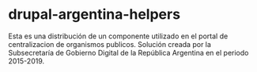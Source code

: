 # drupal-argentina-helpers
Esta es una distribución de un componente utilizado en el portal de centralizacion de organismos publicos. Solución creada por la Subsecretaría de Gobierno Digital de la República Argentina en el periodo 2015-2019.
